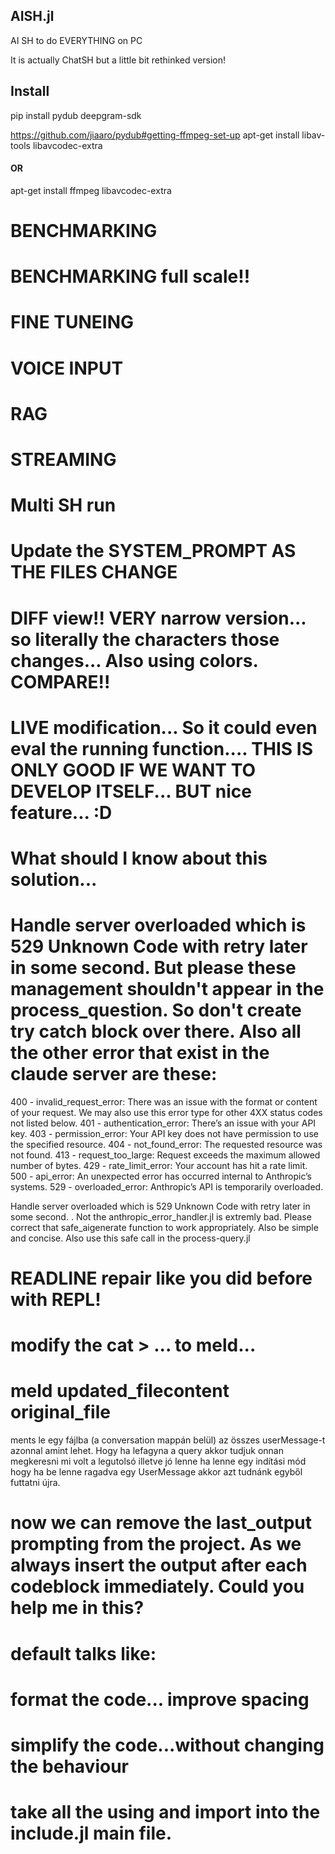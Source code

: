 ## AISH.jl
AI SH to do EVERYTHING on PC


It is actually ChatSH but a little bit rethinked version!


## Install

pip install pydub deepgram-sdk

https://github.com/jiaaro/pydub#getting-ffmpeg-set-up
apt-get install libav-tools libavcodec-extra
####    OR    #####
apt-get install ffmpeg libavcodec-extra




# BENCHMARKING
# BENCHMARKING full scale!!

# FINE TUNEING

# VOICE INPUT

# RAG

# STREAMING
# Multi SH run

# Update the SYSTEM_PROMPT AS THE FILES CHANGE

# DIFF view!! VERY narrow version... so literally the characters those changes... Also using colors. COMPARE!!

# LIVE modification... So it could even eval the running function.... THIS IS ONLY GOOD IF WE WANT TO DEVELOP ITSELF... BUT nice feature... :D


# What should I know about this solution... 

# Handle server overloaded which is 529 Unknown Code with retry later in some second. But please these management shouldn't appear in the process_question. So don't create try catch block over there.  Also all the other error that exist in the claude server are these: 
400 - invalid_request_error: There was an issue with the format or content of your request. We may also use this error type for other 4XX status codes not listed below.
401 - authentication_error: There’s an issue with your API key.
403 - permission_error: Your API key does not have permission to use the specified resource.
404 - not_found_error: The requested resource was not found.
413 - request_too_large: Request exceeds the maximum allowed number of bytes.
429 - rate_limit_error: Your account has hit a rate limit.
500 - api_error: An unexpected error has occurred internal to Anthropic’s systems.
529 - overloaded_error: Anthropic’s API is temporarily overloaded.


Handle server overloaded which is 529 Unknown Code with retry later in some second. . Not the anthropic_error_handler.jl is extremly bad. Please correct that safe_aigenerate function to work appropriately. Also be simple and concise. Also use this safe call in the process-query.jl

# READLINE repair like you did before with REPL!


# modify the cat > ... to meld...
# meld updated_filecontent original_file

ments le egy fájlba (a conversation mappán belül) az összes userMessage-t azonnal amint lehet. Hogy ha lefagyna a query akkor tudjuk onnan megkeresni mi volt a legutolsó 
illetve jó lenne ha lenne egy indítási mód hogy ha be lenne ragadva egy UserMessage akkor azt tudnánk egyből futtatni újra. 



# now we can remove the <SYSTEM>last_output prompting from the project. As we always insert the output after each codeblock immediately. Could you help me in this?

# default talks like: 
# format the code... improve spacing
# simplify the code...without changing the behaviour
# take all the using and import into the include.jl main file. 